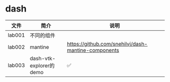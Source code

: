 # dash

|文件|简介|说明|
|---|---|---|
|lab001|不同的组件 | |
|lab002|mantine |https://github.com/snehilvj/dash-mantine-components |
|lab003|dash-vtk-explorer的demo |✅ |
